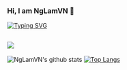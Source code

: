### Hi, I am NgLamVN 👋
[![Typing SVG](https://readme-typing-svg.herokuapp.com?color=%2300F71E&center=true&vCenter=true&lines=Just+a+normal+guy+but+very+lazy;still+hope+for+better+future.;Who+know+him%3F%3F%3F)](https://git.io/typing-svg)

![](https://komarev.com/ghpvc/?username=NgLam2911&color=blue)
---
![NgLamVN's github stats](https://github-readme-stats.vercel.app/api/?username=NgLam2911&show_icons=true&hide_border=true&theme=algolia&count_private=true) [![Top Langs](https://github-readme-stats.vercel.app/api/top-langs/?username=NgLam2911&layout=compact&show_icons=true&hide_border=true&theme=algolia&count_private=true)](https://github.com/NgLamVN)
